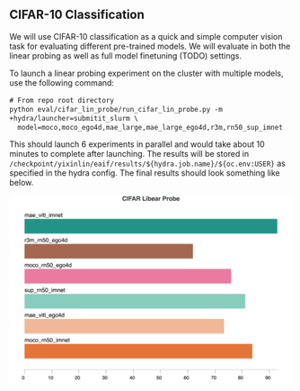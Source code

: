 ## CIFAR-10 Classification

We will use CIFAR-10 classification as a quick and simple computer vision task for evaluating different pre-trained models. We will evaluate in both the linear probing as well as full model finetuning (TODO) settings.

To launch a linear probing experiment on the cluster with multiple models, use the following command:
```
# From repo root directory
python eval/cifar_lin_probe/run_cifar_lin_probe.py -m +hydra/launcher=submitit_slurm \
  model=moco,moco_ego4d,mae_large,mae_large_ego4d,r3m,rn50_sup_imnet
```

This should launch 6 experiments in parallel and would take about 10 minutes to complete after launching. The results will be stored in `/checkpoint/yixinlin/eaif/results/${hydra.job.name}/${oc.env:USER}` as specified in the hydra config. The final results should look something like below.

![](assets/cifar_lin_probe_results.png)
